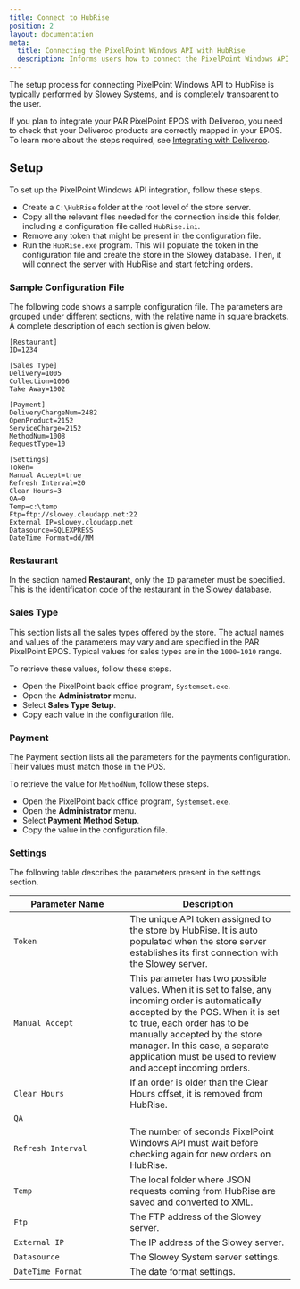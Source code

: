 ```yaml
---
title: Connect to HubRise
position: 2
layout: documentation
meta:
  title: Connecting the PixelPoint Windows API with HubRise
  description: Informs users how to connect the PixelPoint Windows API created by Slowey Systems to HubRise. Once this connection is actived, your PAR PixelPoint EPOS solution will pull information from HubRise. It shows also how to read logs.
---
```


The setup process for connecting PixelPoint Windows API to HubRise is typically performed by Slowey Systems, and is completely transparent to the user.

If you plan to integrate your PAR PixelPoint EPOS with Deliveroo, you need to check that your Deliveroo products are correctly mapped in your EPOS. To learn more about the steps required, see [Integrating with Deliveroo](/apps/pixelpoint-windows-api/map-ref-codes/#integrating-with-deliveroo).

## Setup

To set up the PixelPoint Windows API integration, follow these steps.

- Create a `C:\HubRise` folder at the root level of the store server.
- Copy all the relevant files needed for the connection inside this folder, including a configuration file called `HubRise.ini`.
- Remove any token that might be present in the configuration file.
- Run the `HubRise.exe` program. This will populate the token in the configuration file and create the store in the Slowey database. Then, it will connect the server with HubRise and start fetching orders.

### Sample Configuration File

The following code shows a sample configuration file. The parameters are grouped under different sections, with the relative name in square brackets. A complete description of each section is given below.

```
[Restaurant]
ID=1234

[Sales Type]
Delivery=1005
Collection=1006
Take Away=1002

[Payment]
DeliveryChargeNum=2482
OpenProduct=2152
ServiceCharge=2152
MethodNum=1008
RequestType=10

[Settings]
Token=
Manual Accept=true
Refresh Interval=20
Clear Hours=3
QA=0
Temp=c:\temp
Ftp=ftp://slowey.cloudapp.net:22
External IP=slowey.cloudapp.net
Datasource=SQLEXPRESS
DateTime Format=dd/MM
```

### Restaurant

In the section named **Restaurant**, only the `ID` parameter must be specified. This is the identification code of the restaurant in the Slowey database.

### Sales Type

This section lists all the sales types offered by the store. The actual names and values of the parameters may vary and are specified in the PAR PixelPoint EPOS. Typical values for sales types are in the `1000`-`1010` range.

To retrieve these values, follow these steps.

- Open the PixelPoint back office program, `Systemset.exe`.
- Open the **Administrator** menu.
- Select **Sales Type Setup**.
- Copy each value in the configuration file.

[comment]: # 'Get screenshots from John'

### Payment

The Payment section lists all the parameters for the payments configuration. Their values must match those in the POS.

To retrieve the value for `MethodNum`, follow these steps.

- Open the PixelPoint back office program, `Systemset.exe`.
- Open the **Administrator** menu.
- Select **Payment Method Setup**.
- Copy the value in the configuration file.

[comment]: # 'Get screenshots from John'

### Settings

The following table describes the parameters present in the settings section.

| <div style="width:12rem">Parameter Name</div> | Description                                                                                                                                                                                                                                                                                            |
| --------------------------------------------- | ------------------------------------------------------------------------------------------------------------------------------------------------------------------------------------------------------------------------------------------------------------------------------------------------------ |
| `Token`                                       | The unique API token assigned to the store by HubRise. It is auto populated when the store server establishes its first connection with the Slowey server.                                                                                                                                             |
| `Manual Accept`                               | This parameter has two possible values. When it is set to false, any incoming order is automatically accepted by the POS. When it is set to true, each order has to be manually accepted by the store manager. In this case, a separate application must be used to review and accept incoming orders. |
| `Clear Hours`                                 | If an order is older than the Clear Hours offset, it is removed from HubRise.                                                                                                                                                                                                                          |
| `QA`                                          |                                                                                                                                                                                                                                                                                                        |
| `Refresh Interval`                            | The number of seconds PixelPoint Windows API must wait before checking again for new orders on HubRise.                                                                                                                                                                                                |
| `Temp`                                        | The local folder where JSON requests coming from HubRise are saved and converted to XML.                                                                                                                                                                                                               |
| `Ftp`                                         | The FTP address of the Slowey server.                                                                                                                                                                                                                                                                  |
| `External IP`                                 | The IP address of the Slowey server.                                                                                                                                                                                                                                                                   |
| `Datasource`                                  | The Slowey System server settings.                                                                                                                                                                                                                                                                     |
| `DateTime Format`                             | The date format settings.                                                                                                                                                                                                                                                                              |
